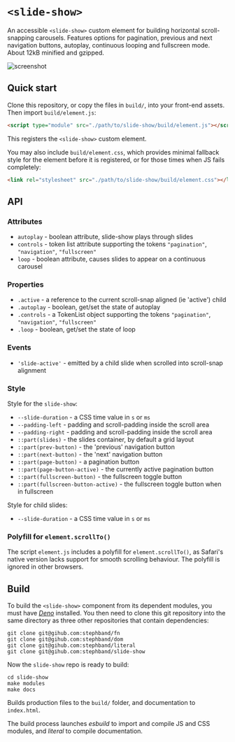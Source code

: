 # `<slide-show>`
An accessible `<slide-show>` custom element for building horizontal scroll-snapping
carousels. Features options for pagination, previous and next navigation buttons, autoplay, 
continuous looping and fullscreen mode. About 12kB minified and gzipped.

![screenshot](https://user-images.githubusercontent.com/69022/163908499-3eab9f2e-c8f5-4249-ad60-7f18ad235492.jpg)

## Quick start

Clone this repository, or copy the files in `build/`, into your front-end
assets. Then import `build/element.js`:

```html
<script type="module" src="./path/to/slide-show/build/element.js"></script>
```

This registers the `<slide-show>` custom element.

You may also include `build/element.css`, which provides minimal fallback style for
the element before it is registered, or for those times when JS fails completely:

```html
<link rel="stylesheet" src="./path/to/slide-show/build/element.css"></link>
```


## API

### Attributes

- `autoplay` - boolean attribute, slide-show plays through slides
- `controls` - token list attribute supporting the tokens `"pagination"`, `"navigation"`, `"fullscreen"`
- `loop`     - boolean attribute, causes slides to appear on a continuous carousel

### Properties

- `.active`   - a reference to the current scroll-snap aligned (ie 'active') child
- `.autoplay` - boolean, get/set the state of autoplay
- `.controls` - a TokenList object supporting the tokens `"pagination"`, `"navigation"`, `"fullscreen"`
- `.loop`     - boolean, get/set the state of loop

### Events

- `'slide-active'` - emitted by a child slide when scrolled into scroll-snap alignment

### Style

Style for the `slide-show`:

- `--slide-duration` - a CSS time value in `s` or `ms`
- `--padding-left` - padding and scroll-padding inside the scroll area
- `--padding-right` - padding and scroll-padding inside the scroll area
- `::part(slides)` - the slides container, by default a grid layout
- `::part(prev-button)` - the 'previous' navigation button
- `::part(next-button)` - the 'next' navigation button
- `::part(page-button)` - a pagination button
- `::part(page-button-active)` - the currently active pagination button
- `::part(fullscreen-button)` - the fullscreen toggle button
- `::part(fullscreen-button-active)` - the fullscreen toggle button when in fullscreen

Style for child slides:

- `--slide-duration` - a CSS time value in `s` or `ms`

### Polyfill for `element.scrollTo()`

The script `element.js` includes a polyfill for `element.scrollTo()`, as
Safari's native version lacks support for smooth scrolling behaviour. The
polyfill is ignored in other browsers.


## Build

To build the `<slide-show>` component from its dependent modules, you must have
[_Deno_](https://deno.land/) installed. You then need to clone this git
repository into the same directory as three other repositories that contain
dependencies:

```cli
git clone git@gihub.com:stephband/fn
git clone git@gihub.com:stephband/dom
git clone git@gihub.com:stephband/literal
git clone git@gihub.com:stephband/slide-show
```

Now the `slide-show` repo is ready to build:

```cli
cd slide-show
make modules
make docs
```

Builds production files to the `build/` folder, and documentation to `index.html`.

The build process launches *esbuild* to import and compile JS and CSS modules,
and *literal* to compile documentation.
